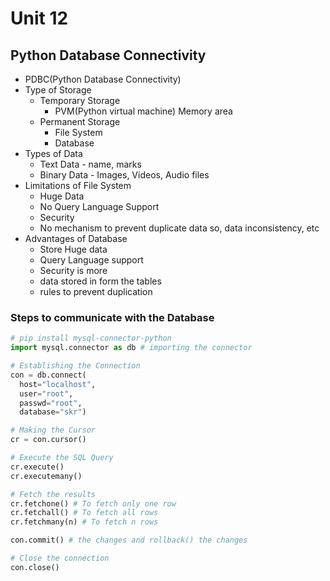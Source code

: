 # Unit 12

## Python Database Connectivity

- PDBC(Python Database Connectivity)
- Type of Storage
  - Temporary Storage
    - PVM(Python virtual machine) Memory area
  - Permanent Storage
    - File System
    - Database
- Types of Data
  - Text Data - name, marks
  - Binary Data - Images, Videos, Audio files
- Limitations of File System
  - Huge Data
  - No Query Language Support
  - Security
  - No mechanism to prevent duplicate data so, data inconsistency, etc
- Advantages of Database
  - Store Huge data
  - Query Language support
  - Security is more
  - data stored in form the tables
  - rules to prevent duplication

<!--
- Limitations of Database
  - cannot hold huge amount of the data like tera bytes
  - can store only structured data not the unstructured data
- Advanced data storage technologies
  - Hadoop
  - Big Data
-->

### Steps to communicate with the Database

```py
# pip install mysql-connector-python
import mysql.connector as db # importing the connector

# Establishing the Connection
con = db.connect(
  host="localhost",
  user="root",
  passwd="root",
  database="skr")

# Making the Cursor
cr = con.cursor()

# Execute the SQL Query
cr.execute()
cr.executemany()

# Fetch the results
cr.fetchone() # To fetch only one row
cr.fetchall() # To fetch all rows
cr.fetchmany(n) # To fetch n rows

con.commit() # the changes and rollback() the changes

# Close the connection
con.close()
```
